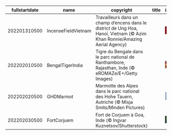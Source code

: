 |fullstartdate|name|copyright|title|image|
|--|--|--|--|--|
202201310500|IncenseFieldVietnam|Travailleurs dans un champ d’encens dans le district de Ung Hoa, Hanoï, Vietnam (© Azim Khan Ronnie/Amazing Aerial Agency)||![](/fr-CA/2022/02/202201310500IncenseFieldVietnam.jpg)|
202202010500|BengalTigerIndia|Tigre du Bengale dans le parc national de Ranthambore, Rajasthan, Inde (© eROMAZe/E+/Getty Images)||![](/fr-CA/2022/02/202202010500BengalTigerIndia.jpg)|
202202020500|GHDMarmot|Marmotte des Alpes dans le parc national des Hohe Tauern, Autriche (© Misja Smits/Minden Pictures)||![](/fr-CA/2022/02/202202020500GHDMarmot.jpg)|
202202030500|FortCorjuem|Fort de Corjuem à Goa, Inde (© Ingvar Kuznetsov/Shutterstock)||![](/fr-CA/2022/02/202202030500FortCorjuem.jpg)|
